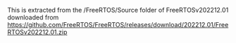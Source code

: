This is extracted from the /FreeRTOS/Source folder of FreeRTOSv202212.01
downloaded from
https://github.com/FreeRTOS/FreeRTOS/releases/download/202212.01/FreeRTOSv202212.01.zip
